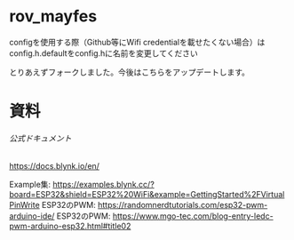# rov_mayfes
configを使用する際（Github等にWifi credentialを載せたくない場合）はconfig.h.defaultをconfig.hに名前を変更してください

とりあえずフォークしました。今後はこちらをアップデートします。

# 資料
###### 公式ドキュメント
https://docs.blynk.io/en/

Example集: https://examples.blynk.cc/?board=ESP32&shield=ESP32%20WiFi&example=GettingStarted%2FVirtualPinWrite
ESP32のPWM: https://randomnerdtutorials.com/esp32-pwm-arduino-ide/
ESP32のPWM: https://www.mgo-tec.com/blog-entry-ledc-pwm-arduino-esp32.html#title02